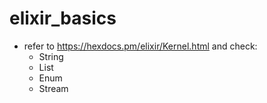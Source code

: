 # elixir_basics
- refer to https://hexdocs.pm/elixir/Kernel.html and check:
  - String
  - List
  - Enum
  - Stream
  
